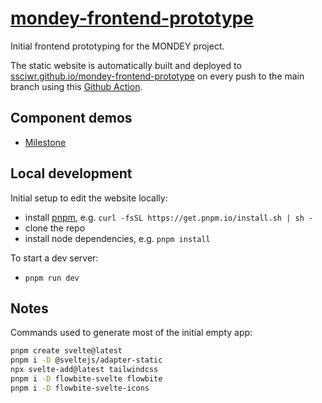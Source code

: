 # [mondey-frontend-prototype](https://ssciwr.github.io/mondey-frontend-prototype)

Initial frontend prototyping for the MONDEY project.

The static website is automatically built and deployed to
[ssciwr.github.io/mondey-frontend-prototype](https://ssciwr.github.io/mondey-frontend-prototype)
on every push to the main branch using this [Github Action](.github/workflows/deploy.yml).

## Component demos

- [Milestone](https://ssciwr.github.io/mondey-frontend-prototype/milestone)

## Local development

Initial setup to edit the website locally:

- install [pnpm](https://pnpm.io/installation), e.g. `curl -fsSL https://get.pnpm.io/install.sh | sh -`
- clone the repo
- install node dependencies, e.g. `pnpm install`

To start a dev server:

- `pnpm run dev`

## Notes

Commands used to generate most of the initial empty app:

```bash
pnpm create svelte@latest
pnpm i -D @sveltejs/adapter-static
npx svelte-add@latest tailwindcss
pnpm i -D flowbite-svelte flowbite
pnpm i -D flowbite-svelte-icons
```
